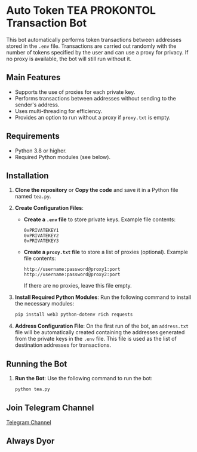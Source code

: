 # Auto Token TEA PROKONTOL Transaction Bot

This bot automatically performs token transactions between addresses stored in the `.env` file. Transactions are carried out randomly with the number of tokens specified by the user and can use a proxy for privacy. If no proxy is available, the bot will still run without it.

## Main Features

- Supports the use of proxies for each private key.
- Performs transactions between addresses without sending to the sender's address.
- Uses multi-threading for efficiency.
- Provides an option to run without a proxy if `proxy.txt` is empty.

## Requirements

- Python 3.8 or higher.
- Required Python modules (see below).

## Installation

1. **Clone the repository** or **Copy the code** and save it in a Python file named `tea.py`.

2. **Create Configuration Files**:

   - **Create a `.env` file** to store private keys. Example file contents:
     ```plaintext
     0xPRIVATEKEY1
     0xPRIVATEKEY2
     0xPRIVATEKEY3
     ```

   - **Create a `proxy.txt` file** to store a list of proxies (optional). Example file contents:
     ```plaintext
     http://username:password@proxy1:port
     http://username:password@proxy2:port
     ```

     If there are no proxies, leave this file empty.

3. **Install Required Python Modules**: Run the following command to install the necessary modules:
   ```bash
   pip install web3 python-dotenv rich requests
4. **Address Configuration File**: On the first run of the bot, an `address.txt` file will be automatically created containing the addresses generated from the private keys in the `.env` file. This file is used as the list of destination addresses for transactions.

## Running the Bot

1. **Run the Bot**: Use the following command to run the bot:
   ```bash
   python tea.py

## Join Telegram Channel
[Telegram Channel](https://t.me/dasarpemulung)

## Always Dyor
